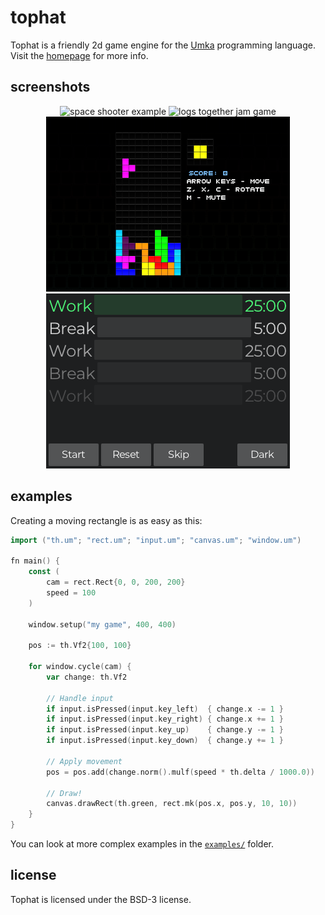 # tophat

Tophat is a friendly 2d game engine for the [Umka](https://github.com/vtereshkov/umka-lang) programming language.
Visit the [homepage](https://th.mrms.cz/) for more info.

## screenshots

<p align="center">
	<img src="https://th.mrms.cz/images/space-shooter.png" alt="space shooter example">
	<img src="https://th.mrms.cz/images/logs-together.png" alt="logs together jam game">
	<img src="etc/tetris.png" alt="tetris game">
	<img src="etc/pomodoro.png" alt="pomodoro app">
</p>

## examples

Creating a moving rectangle is as easy as this:

```go
import ("th.um"; "rect.um"; "input.um"; "canvas.um"; "window.um")

fn main() {
	const (
		cam = rect.Rect{0, 0, 200, 200}
		speed = 100
	)

	window.setup("my game", 400, 400)

	pos := th.Vf2{100, 100}

	for window.cycle(cam) {
		var change: th.Vf2

		// Handle input
		if input.isPressed(input.key_left)  { change.x -= 1 }
		if input.isPressed(input.key_right) { change.x += 1 }
		if input.isPressed(input.key_up)    { change.y -= 1 }
		if input.isPressed(input.key_down)  { change.y += 1 }

		// Apply movement
		pos = pos.add(change.norm().mulf(speed * th.delta / 1000.0))

		// Draw!
		canvas.drawRect(th.green, rect.mk(pos.x, pos.y, 10, 10))
	}
}
```

You can look at more complex examples in the [`examples/`](https://github.com/marekmaskarinec/tophat/tree/main/examples) folder.

## license

Tophat is licensed under the BSD-3 license.
